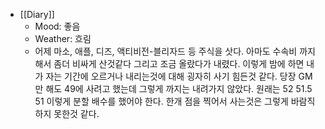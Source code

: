 - [[Diary]]
    - Mood: 좋음
    - Weather: 흐림 
    - 어제 마소, 애플, 디즈, 액티비전-블리자드 등 주식을 삿다. 아마도 수속비 까지 해서 좀더 비싸게 산것같다 그리고 조금 올랐다가 내렸다. 이렇게 밤에 하면 내가 자는 기간에 오르거나 내리는것에 대해 굉자히 사기 힘든것 같다. 당장 GM만 해도 49에 사려고 했는데 그렇게 까지는 내려가지 않았다. 원래는 52 51.5 51 이렇게 분할 배수를 했어야 한다. 한개 점을 찍어서 사는것은 그렇게 바람직하지 못한것 같다.

